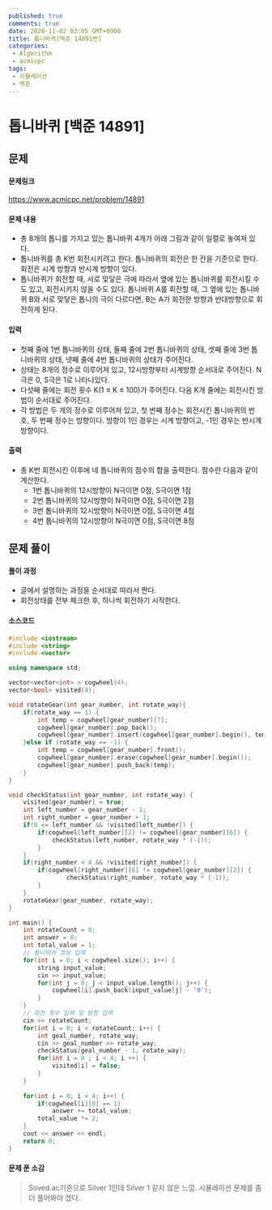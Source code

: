 ```yaml
---
published: true
comments: true
date: 2020-11-02 03:05 GMT+0900
title: 톱니바퀴[백준 14891번]
categories:
 - Algorithm
 - acmicpc
tags: 
 - 시뮬레이션
 - 백준
---
```




# 톱니바퀴 [백준 14891]

## 문제

#### 문제링크

https://www.acmicpc.net/problem/14891

#### 문제 내용

* 총 8개의 톱니를 가지고 있는 톱니바퀴 4개가 아래 그림과 같이 일렬로 놓여져 있다. 
* 톱니바퀴를 총 K번 회전시키려고 한다. 톱니바퀴의 회전은 한 칸을 기준으로 한다. 
  회전은 시계 방향과 반시계 방향이 있다. 
* 톱니바퀴가 회전할 때, 서로 맞닿은 극에 따라서 옆에 있는 톱니바퀴를 회전시킬 수도 있고, 
  회전시키지 않을 수도 있다. 톱니바퀴 A를 회전할 때, 그 옆에 있는 톱니바퀴 B와 서로 맞닿은 톱니의 극이 
  다르다면, B는 A가 회전한 방향과 반대방향으로 회전하게 된다. 

#### 입력

* 첫째 줄에 1번 톱니바퀴의 상태, 둘째 줄에 2번 톱니바퀴의 상태, 
  셋째 줄에 3번 톱니바퀴의 상태, 넷째 줄에 4번 톱니바퀴의 상태가 주어진다.
* 상태는 8개의 정수로 이루어져 있고, 12시방향부터 시계방향 순서대로 주어진다. 
  N극은 0, S극은 1로 나타나있다.
* 다섯째 줄에는 회전 횟수 K(1 ≤ K ≤ 100)가 주어진다. 다음 K개 줄에는 회전시킨 방법이 순서대로 주어진다. 
* 각 방법은 두 개의 정수로 이루어져 있고, 첫 번째 정수는 회전시킨 톱니바퀴의 번호, 두 번째 정수는 방향이다. 방향이 1인 경우는 시계 방향이고, -1인 경우는 반시계 방향이다.

#### 출력

* 총 K번 회전시킨 이후에 네 톱니바퀴의 점수의 합을 출력한다. 점수란 다음과 같이 계산한다.
  - 1번 톱니바퀴의 12시방향이 N극이면 0점, S극이면 1점
  - 2번 톱니바퀴의 12시방향이 N극이면 0점, S극이면 2점
  - 3번 톱니바퀴의 12시방향이 N극이면 0점, S극이면 4점
  - 4번 톱니바퀴의 12시방향이 N극이면 0점, S극이면 8점



## 문제 풀이

#### 풀이 과정

* 글에서 설명하는 과정을 순서대로 따라서 짠다.
* 회전상태를 전부 체크한 후, 하나씩 회전하기 시작한다.

#### 소스코드

```c++
#include <iostream>
#include <string>
#include <vector>

using namespace std;

vector<vector<int> > cogwheel(4);
vector<bool> visited(4);

void rotateGear(int gear_number, int rotate_way){
    if(rotate_way == 1) {
        int temp = cogwheel[gear_number][7];
        cogwheel[gear_number].pop_back();
        cogwheel[gear_number].insert(cogwheel[gear_number].begin(), temp);
    }else if (rotate_way == -1) {
        int temp = cogwheel[gear_number].front();
        cogwheel[gear_number].erase(cogwheel[gear_number].begin());
        cogwheel[gear_number].push_back(temp);
    }
}

void checkStatus(int gear_number, int rotate_way) {
    visited[gear_number] = true;
    int left_number = gear_number - 1;
    int right_number = gear_number + 1;
    if(0 <= left_number && !visited[left_number]) {
        if(cogwheel[left_number][2] != cogwheel[gear_number][6]) {
            checkStatus(left_number, rotate_way * (-1));
        }
    }
    if(right_number < 4 && !visited[right_number]) {
        if(cogwheel[right_number][6] != cogwheel[gear_number][2]) {
                checkStatus(right_number, rotate_way * (-1));
        }
    }
    rotateGear(gear_number, rotate_way);
}

int main() {
    int rotateCount = 0;
    int answer = 0;
    int total_value = 1;
    // 톱니바퀴 정보 입력
    for(int i = 0; i < cogwheel.size(); i++) {
        string input_value;
        cin >> input_value;
        for(int j = 0; j < input_value.length(); j++) {
            cogwheel[i].push_back(input_value[j] - '0');
        }
    }
    // 회전 횟수 입력 및 방향 입력
    cin >> rotateCount;
    for(int i = 0; i < rotateCount; i++) {
        int geal_number, rotate_way;
        cin >> geal_number >> rotate_way;
        checkStatus(geal_number - 1, rotate_way);
        for(int i = 0 ; i < 4; i ++) {
            visited[i] = false;
        }
    }
    
    for(int i = 0; i < 4; i++) {
        if(cogwheel[i][0] == 1)
            answer += total_value;
        total_value *= 2;
    }
    cout << answer << endl;
    return 0;
}
```



#### 문제 푼 소감

> Soved.ac기준으로 Silver 1인데 Silver 1 같지 않은 느낌.
> 시뮬레이션 문제를 좀 더 풀어봐야 겠다.